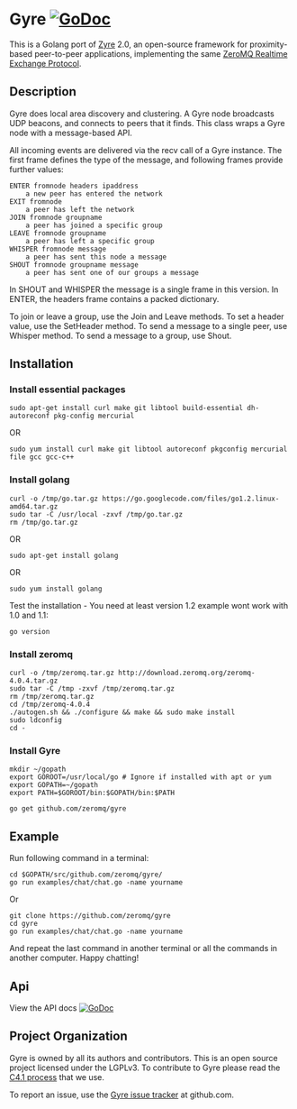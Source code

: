 Gyre [![GoDoc](https://godoc.org/github.com/zeromq/gyre?status.png)](https://godoc.org/github.com/zeromq/gyre)
====

This is a Golang port of [Zyre](zyre.org) 2.0, an open-source framework for proximity-based
peer-to-peer applications, implementing the same [ZeroMQ Realtime Exchange Protocol](http://rfc.zeromq.org/spec:36).

## Description

Gyre does local area discovery and clustering. A Gyre node broadcasts
UDP beacons, and connects to peers that it finds. This class wraps a
Gyre node with a message-based API.

All incoming events are delivered via the recv call of a Gyre instance.
The first frame defines the type of the message, and following
frames provide further values:

    ENTER fromnode headers ipaddress
        a new peer has entered the network
    EXIT fromnode
        a peer has left the network
    JOIN fromnode groupname
        a peer has joined a specific group
    LEAVE fromnode groupname
        a peer has left a specific group
    WHISPER fromnode message
        a peer has sent this node a message
    SHOUT fromnode groupname message
        a peer has sent one of our groups a message

In SHOUT and WHISPER the message is a single frame in this version.
In ENTER, the headers frame contains a packed dictionary.

To join or leave a group, use the Join and Leave methods.
To set a header value, use the SetHeader method. To send a message
to a single peer, use Whisper method. To send a message to a group, use
Shout.

## Installation

### Install essential packages

    sudo apt-get install curl make git libtool build-essential dh-autoreconf pkg-config mercurial

OR

    sudo yum install curl make git libtool autoreconf pkgconfig mercurial file gcc gcc-c++

### Install golang

    curl -o /tmp/go.tar.gz https://go.googlecode.com/files/go1.2.linux-amd64.tar.gz
    sudo tar -C /usr/local -zxvf /tmp/go.tar.gz
    rm /tmp/go.tar.gz

OR

    sudo apt-get install golang

OR

    sudo yum install golang

Test the installation - You need at least version 1.2 example wont work with 1.0 and 1.1:

    go version
    
### Install zeromq

    curl -o /tmp/zeromq.tar.gz http://download.zeromq.org/zeromq-4.0.4.tar.gz
    sudo tar -C /tmp -zxvf /tmp/zeromq.tar.gz
    rm /tmp/zeromq.tar.gz
    cd /tmp/zeromq-4.0.4
    ./autogen.sh && ./configure && make && sudo make install
    sudo ldconfig
    cd -

### Install Gyre

    mkdir ~/gopath
    export GOROOT=/usr/local/go # Ignore if installed with apt or yum
    export GOPATH=~/gopath
    export PATH=$GOROOT/bin:$GOPATH/bin:$PATH

    go get github.com/zeromq/gyre

## Example

Run following command in a terminal:

    cd $GOPATH/src/github.com/zeromq/gyre/
    go run examples/chat/chat.go -name yourname

Or

    git clone https://github.com/zeromq/gyre
    cd gyre
    go run examples/chat/chat.go -name yourname

And repeat the last command in another terminal or all the commands in another computer. Happy chatting!

## Api

View the API docs [![GoDoc](https://godoc.org/github.com/zeromq/gyre?status.png)](https://godoc.org/github.com/zeromq/gyre)

## Project Organization

Gyre is owned by all its authors and contributors. This is an open source
project licensed under the LGPLv3. To contribute to Gyre please read the
[C4.1 process](http://rfc.zeromq.org/spec:22) that we use.

To report an issue, use the [Gyre issue tracker](https://github.com/zeromq/gyre/issues) at github.com.
